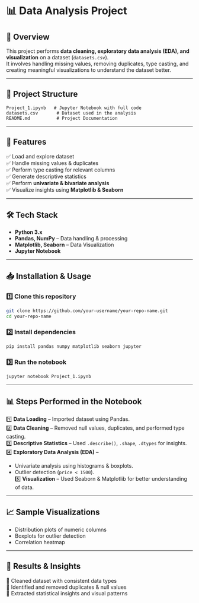 # 📊 Data Analysis Project

## 📌 Overview
This project performs **data cleaning, exploratory data analysis (EDA), and visualization** on a dataset (`datasets.csv`).  
It involves handling missing values, removing duplicates, type casting, and creating meaningful visualizations to understand the dataset better.

---

## 📂 Project Structure
```
Project_1.ipynb   # Jupyter Notebook with full code
datasets.csv       # Dataset used in the analysis
README.md          # Project Documentation
```

---

## 🚀 Features
✅ Load and explore dataset  
✅ Handle missing values & duplicates  
✅ Perform type casting for relevant columns  
✅ Generate descriptive statistics  
✅ Perform **univariate & bivariate analysis**  
✅ Visualize insights using **Matplotlib & Seaborn**  

---

## 🛠️ Tech Stack
- **Python 3.x**
- **Pandas, NumPy** – Data handling & processing  
- **Matplotlib, Seaborn** – Data Visualization  
- **Jupyter Notebook**

---

## 📥 Installation & Usage
### 1️⃣ Clone this repository  
```bash
git clone https://github.com/your-username/your-repo-name.git
cd your-repo-name
```

### 2️⃣ Install dependencies  
```bash
pip install pandas numpy matplotlib seaborn jupyter
```

### 3️⃣ Run the notebook  
```bash
jupyter notebook Project_1.ipynb
```

---

## 📊 Steps Performed in the Notebook
1️⃣ **Data Loading** – Imported dataset using Pandas.  
2️⃣ **Data Cleaning** – Removed null values, duplicates, and performed type casting.  
3️⃣ **Descriptive Statistics** – Used `.describe()`, `.shape`, `.dtypes` for insights.  
4️⃣ **Exploratory Data Analysis (EDA)** –  
   - Univariate analysis using histograms & boxplots.  
   - Outlier detection (`price < 1500`).  
5️⃣ **Visualization** – Used Seaborn & Matplotlib for better understanding of data.  

---

## 📈 Sample Visualizations
- Distribution plots of numeric columns  
- Boxplots for outlier detection  
- Correlation heatmap  

---

## 📌 Results & Insights
🔹 Cleaned dataset with consistent data types  
🔹 Identified and removed duplicates & null values  
🔹 Extracted statistical insights and visual patterns  
